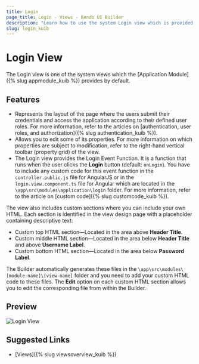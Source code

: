 ```yaml
---
title: Login
page_title: Login - Views - Kendo UI Builder
description: "Learn how to use the system Login view which is provided by the Kendo UI Builder tool for creating and managing Angular and AngularJS-based web applications."
slug: login_kuib
---
```


# Login View

The Login view is one of the system views which the [Application Module]({% slug appmodule_kuib %}) provides by default.

## Features

* Represents the layout of the page where the users submit their credentials and access the application according to their defined user roles. For more information, refer to the articles on [authentication, user roles, and authorization]({% slug authentication_kuib %}).
* Allows you to edit some of its properties. For more information on which properties are subject to modification, refer to the right-hand vertical toolbar (property grid) of the view.
* The Login view provides the Login Event Function. It is a function that runs when the user clicks the **Login** button (default: `onLogin`). You have to include any custom code for this event function in the `controller.public.js` file for AngularJS or in the `login.view.component.ts` file for Angular which are located in the `\app\src\modules\application\login` folder. For more information, refer to the article on [custom code]({% slug customcode_kuib %}).

The view also includes custom sections where you can include your own HTML. Each section is identified in the view design page with a placeholder containing descriptive text:

* Custom top HTML section&mdash;Located in the area above **Header Title**.
* Custom middle HTML section&mdash;Located in the area below **Header Title** and above **Username Label**.
* Custom bottom HTML section&mdash;Located in the area below **Password Label**.

The Builder automatically generates these files in the `\app\src\modules\[module-name]\[view-name]` folder and you need to add your custom HTML code to these files. The **Edit** option on each custom HTML section allows you to edit the corresponding file from within the Builder.

## Preview

<img src="../../images/kuib-views-login.png" class="img-responsive" alt="Login View"/>

## Suggested Links

* [Views]({% slug viewsoverview_kuib %})
